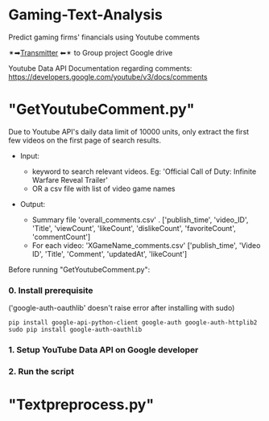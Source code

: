 # Gaming-Text-Analysis
Predict gaming firms' financials using Youtube comments

✴➡[Transmitter](https://drive.google.com/drive/folders/1SjHt-wRC7Cj-UbdV0WYDsXPpiHCuN3XS?usp=sharing) ⬅✴ to Group project Google drive

Youtube Data API Documentation regarding comments: https://developers.google.com/youtube/v3/docs/comments

# "GetYoutubeComment.py"
Due to Youtube API's daily data limit of 10000 units, only extract the first few videos on the first page of search results.

  * Input:    
     - keyword to search relevant videos.  Eg: 'Official Call of Duty: Infinite Warfare Reveal Trailer'  
     - OR a csv file with list of video game names
             
  * Output:  
     - Summary file 'overall_comments.csv' .  ['publish_time', 'video_ID', 'Title', 'viewCount',
                                      'likeCount', 'dislikeCount', 'favoriteCount', 'commentCount']
     - For each video: 'XGameName_comments.csv'    ['publish_time', 'Video ID', 'Title', 'Comment', 'updatedAt', 'likeCount']               
  
Before running "GetYoutubeComment.py":

### 0. Install prerequisite
('google-auth-oauthlib' doesn't raise error after installing with sudo) 
```
pip install google-api-python-client google-auth google-auth-httplib2
sudo pip install google-auth-oauthlib
```

### 1. Setup YouTube Data API on Google developer

### 2. Run the script


# "Textpreprocess.py"
